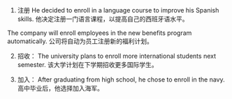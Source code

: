 1. 注册
He decided to enroll in a language course to improve his Spanish skills.
他决定注册一门语言课程，以提高自己的西班牙语水平。

The company will enroll employees in the new benefits program automatically.
公司将自动为员工注册新的福利计划。

2. 招收：
The university plans to enroll more international students next semester.
该大学计划在下学期招收更多国际学生。

3. 加入：
After graduating from high school, he chose to enroll in the navy.
高中毕业后，他选择加入海军。

